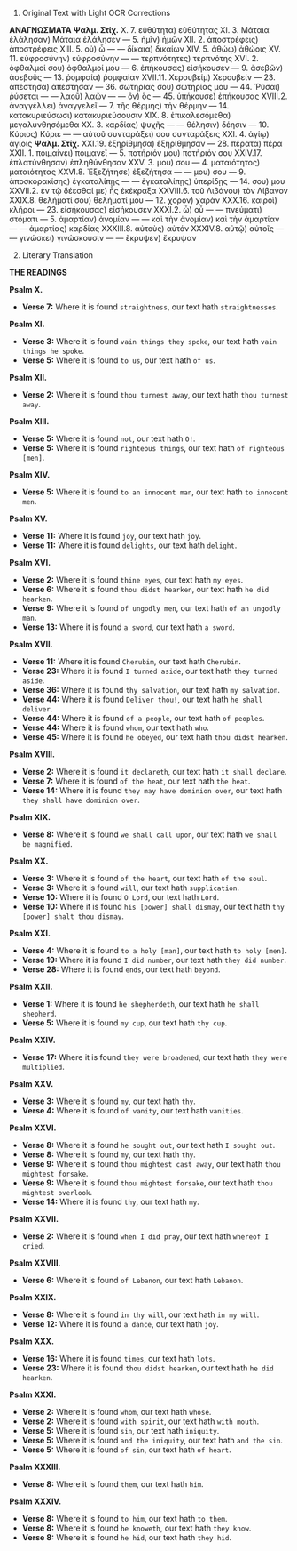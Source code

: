 1. Original Text with Light OCR Corrections

**ΑΝΑΓΝΩΣΜΑΤΑ**
**Ψαλμ. Στίχ.**
Χ. 7. εὐθύτητα) εὐθύτητας
ΧΙ. 3. Μάταια ἐλάλησαν) Μάταια ἐλάλησεν
— 5. ἡμῖν) ἡμῶν
ΧΙΙ. 2. ἀποστρέφεις) ἀποστρέφεις
ΧΙΙΙ. 5. οὐ) ὦ
— — δίκαια) δικαίων
ΧΙV. 5. ἀθώῳ) ἀθώοις
XV. 11. εὐφροσύνην) εὐφροσύνην
— — τερπνότητες) τερπνότης
XVI. 2. ὀφθαλμοί σου) ὀφθαλμοί μου
— 6. ἐπήκουσας) εἰσήκουσεν
— 9. ἀσεβῶν) ἀσεβοῦς
— 13. ῥομφαία) ῥομφαίαν
XVII.11. Χερουβείμ) Χερουβείν
— 23. ἀπέστησα) ἀπέστησαν
— 36. σωτηρίας σου) σωτηρίας μου
— 44. Ῥῦσαι) ῥύσεται
— — λαοῦ) λαῶν
— — ὃν) ὃς
— 45. ὑπήκουσε) ἐπήκουσας
XVIII.2. ἀναγγέλλει) ἀναγγελεῖ
— 7. τῆς θέρμης) τὴν θέρμην
— 14. κατακυριεύσωσι) κατακυριεύσουσιν
XIX. 8. ἐπικαλεσόμεθα) μεγαλυνθησόμεθα
ΧΧ. 3. καρδίας) ψυχῆς
— — θέλησιν) δέησιν
— 10. Κύριος) Κύριε
— — αὐτοῦ συνταράξει) σου συνταράξεις
XXI. 4. ἁγίῳ) ἁγίοις
**Ψαλμ. Στίχ.**
XXI.19. ἐξηρίθμησα) ἐξηρίθμησαν
— 28. πέρατα) πέρα
XXII. 1. ποιμαίνει) ποιμανεῖ
— 5. ποτήριόν μου) ποτήριόν σου
XXIV.17. ἐπλατύνθησαν) ἐπληθύνθησαν
XXV. 3. μου) σου
— 4. ματαιότητος) ματαιότητας
XXVI.8. Ἐξεζήτησε) ἐξεζήτησα
— — μου) σου
— 9. ἀποσκορακίσης) ἐγκαταλίπῃς
— — ἐγκαταλίπῃς) ὑπερίδῃς
— 14. σου) μου
XXVII.2. ἐν τῷ δέεσθαί με) ἧς ἐκέκραξα
XXVIII.6. τοῦ Λιβάνου) τὸν Λίβανον
XXIX.8. θελήματί σου) θελήματί μου
— 12. χορὸν) χαρὰν
XXX.16. καιροὶ) κλῆροι
— 23. εἰσήκουσας) εἰσήκουσεν
XXXI.2. ὧ) οὗ
— — πνεύματι) στόματι
— 5. ἁμαρτίαν) ἀνομίαν
— — καὶ τὴν ἀνομίαν) καὶ τὴν ἁμαρτίαν
— — ἁμαρτίας) καρδίας
XXXIII.8. αὐτοὺς) αὐτόν
XXXIV.8. αὐτῷ) αὐτοῖς
— — γινώσκει) γινώσκουσιν
— — ἔκρυψεν) ἔκρυψαν

2. Literary Translation

**THE READINGS**

**Psalm X.**
*   **Verse 7:** Where it is found `straightness`, our text hath `straightnesses`.

**Psalm XI.**
*   **Verse 3:** Where it is found `vain things they spoke`, our text hath `vain things he spoke`.
*   **Verse 5:** Where it is found `to us`, our text hath `of us`.

**Psalm XII.**
*   **Verse 2:** Where it is found `thou turnest away`, our text hath `thou turnest away`.

**Psalm XIII.**
*   **Verse 5:** Where it is found `not`, our text hath `O!`.
*   **Verse 5:** Where it is found `righteous things`, our text hath `of righteous [men]`.

**Psalm XIV.**
*   **Verse 5:** Where it is found `to an innocent man`, our text hath `to innocent men`.

**Psalm XV.**
*   **Verse 11:** Where it is found `joy`, our text hath `joy`.
*   **Verse 11:** Where it is found `delights`, our text hath `delight`.

**Psalm XVI.**
*   **Verse 2:** Where it is found `thine eyes`, our text hath `my eyes`.
*   **Verse 6:** Where it is found `thou didst hearken`, our text hath `he did hearken`.
*   **Verse 9:** Where it is found `of ungodly men`, our text hath `of an ungodly man`.
*   **Verse 13:** Where it is found `a sword`, our text hath `a sword`.

**Psalm XVII.**
*   **Verse 11:** Where it is found `Cherubim`, our text hath `Cherubin`.
*   **Verse 23:** Where it is found `I turned aside`, our text hath `they turned aside`.
*   **Verse 36:** Where it is found `thy salvation`, our text hath `my salvation`.
*   **Verse 44:** Where it is found `Deliver thou!`, our text hath `he shall deliver`.
*   **Verse 44:** Where it is found `of a people`, our text hath `of peoples`.
*   **Verse 44:** Where it is found `whom`, our text hath `who`.
*   **Verse 45:** Where it is found `he obeyed`, our text hath `thou didst hearken`.

**Psalm XVIII.**
*   **Verse 2:** Where it is found `it declareth`, our text hath `it shall declare`.
*   **Verse 7:** Where it is found `of the heat`, our text hath `the heat`.
*   **Verse 14:** Where it is found `they may have dominion over`, our text hath `they shall have dominion over`.

**Psalm XIX.**
*   **Verse 8:** Where it is found `we shall call upon`, our text hath `we shall be magnified`.

**Psalm XX.**
*   **Verse 3:** Where it is found `of the heart`, our text hath `of the soul`.
*   **Verse 3:** Where it is found `will`, our text hath `supplication`.
*   **Verse 10:** Where it is found `O Lord`, our text hath `Lord`.
*   **Verse 10:** Where it is found `his [power] shall dismay`, our text hath `thy [power] shalt thou dismay`.

**Psalm XXI.**
*   **Verse 4:** Where it is found `to a holy [man]`, our text hath `to holy [men]`.
*   **Verse 19:** Where it is found `I did number`, our text hath `they did number`.
*   **Verse 28:** Where it is found `ends`, our text hath `beyond`.

**Psalm XXII.**
*   **Verse 1:** Where it is found `he shepherdeth`, our text hath `he shall shepherd`.
*   **Verse 5:** Where it is found `my cup`, our text hath `thy cup`.

**Psalm XXIV.**
*   **Verse 17:** Where it is found `they were broadened`, our text hath `they were multiplied`.

**Psalm XXV.**
*   **Verse 3:** Where it is found `my`, our text hath `thy`.
*   **Verse 4:** Where it is found `of vanity`, our text hath `vanities`.

**Psalm XXVI.**
*   **Verse 8:** Where it is found `he sought out`, our text hath `I sought out`.
*   **Verse 8:** Where it is found `my`, our text hath `thy`.
*   **Verse 9:** Where it is found `thou mightest cast away`, our text hath `thou mightest forsake`.
*   **Verse 9:** Where it is found `thou mightest forsake`, our text hath `thou mightest overlook`.
*   **Verse 14:** Where it is found `thy`, our text hath `my`.

**Psalm XXVII.**
*   **Verse 2:** Where it is found `when I did pray`, our text hath `whereof I cried`.

**Psalm XXVIII.**
*   **Verse 6:** Where it is found `of Lebanon`, our text hath `Lebanon`.

**Psalm XXIX.**
*   **Verse 8:** Where it is found `in thy will`, our text hath `in my will`.
*   **Verse 12:** Where it is found `a dance`, our text hath `joy`.

**Psalm XXX.**
*   **Verse 16:** Where it is found `times`, our text hath `lots`.
*   **Verse 23:** Where it is found `thou didst hearken`, our text hath `he did hearken`.

**Psalm XXXI.**
*   **Verse 2:** Where it is found `whom`, our text hath `whose`.
*   **Verse 2:** Where it is found `with spirit`, our text hath `with mouth`.
*   **Verse 5:** Where it is found `sin`, our text hath `iniquity`.
*   **Verse 5:** Where it is found `and the iniquity`, our text hath `and the sin`.
*   **Verse 5:** Where it is found `of sin`, our text hath `of heart`.

**Psalm XXXIII.**
*   **Verse 8:** Where it is found `them`, our text hath `him`.

**Psalm XXXIV.**
*   **Verse 8:** Where it is found `to him`, our text hath `to them`.
*   **Verse 8:** Where it is found `he knoweth`, our text hath `they know`.
*   **Verse 8:** Where it is found `he hid`, our text hath `they hid`.